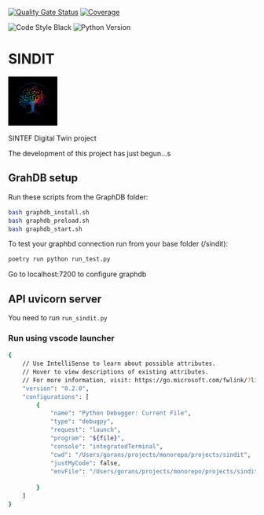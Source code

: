 [![Quality Gate Status](https://kubikk-ekkolodd.sintef.cloud/api/project_badges/measure?project=SINDIT&metric=alert_status&token=sqb_daa44a05f36e549bc45f72c29dcb10b1b04bb781)](https://kubikk-ekkolodd.sintef.cloud/dashboard?id=SINDIT)
[![Coverage](https://kubikk-ekkolodd.sintef.cloud/api/project_badges/measure?project=SINDIT&metric=coverage&token=sqb_daa44a05f36e549bc45f72c29dcb10b1b04bb781)](https://kubikk-ekkolodd.sintef.cloud/dashboard?id=SINDIT)

![Code Style Black](https://img.shields.io/badge/code%20style-black-black)
![Python Version](https://img.shields.io/badge/python-3.11-blue)

# SINDIT
<img src="./docs/img/favicon.ico" width=100>

SINTEF Digital Twin project

The development of this project has just begun...s


## GrahDB setup

Run these scripts from the GraphDB folder:
```bash
bash graphdb_install.sh
bash graphdb_preload.sh
bash graphdb_start.sh
```

To test your graphbd connection run from your base folder (/sindit):
```bash
poetry run python run_test.py
```

Go to localhost:7200 to configure graphdb

## API uvicorn server
You need to run `run_sindit.py`


### Run using vscode launcher

```bash
{
    // Use IntelliSense to learn about possible attributes.
    // Hover to view descriptions of existing attributes.
    // For more information, visit: https://go.microsoft.com/fwlink/?linkid=830387
    "version": "0.2.0",
    "configurations": [
        {
            "name": "Python Debugger: Current File",
            "type": "debugpy",
            "request": "launch",
            "program": "${file}",
            "console": "integratedTerminal",
            "cwd": "/Users/gorans/projects/monorepo/projects/sindit",
            "justMyCode": false,
            "envFile": "/Users/gorans/projects/monorepo/projects/sindit/environment_and_configuration/dev_environment_backend.env",

        }
    ]
}
```
